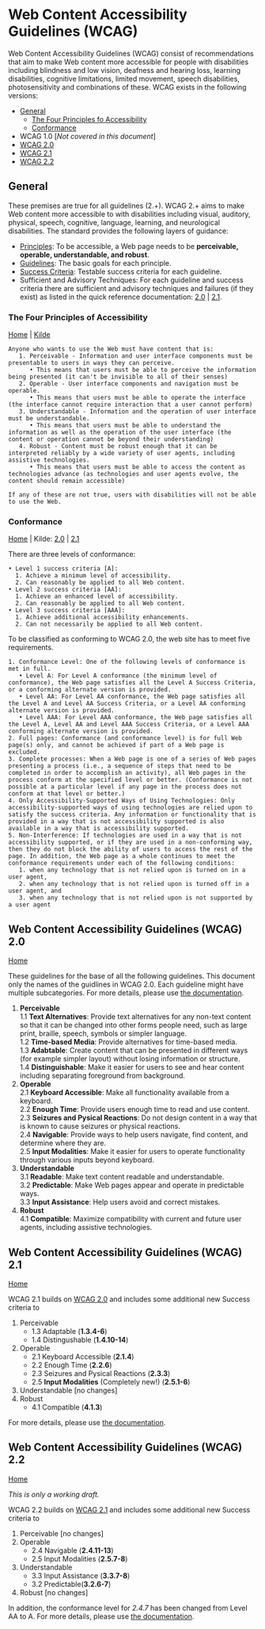 # Web Content Accessibility Guidelines (WCAG)

Web Content Accessibility Guidelines (WCAG) consist of recommendations that aim to make Web content more accessible for people with disabilities including blindness and low vision, deafness and hearing loss, learning disabilities, cognitive limitations, limited movement, speech disabilities, photosensitivity and combinations of these.
WCAG exists in the following versions:
* [General](#general)
   * [The Four Principles fo Accessibility](#the-four-principles-of-accessibility)
   * [Conformance](#conformance)   
* WCAG 1.0 [_Not covered in this document_]
* [WCAG 2.0](#web-content-accessibility-guidelines-wcag-20)
* [WCAG 2.1](#web-content-accessibility-guidelines-wcag-21)
* [WCAG 2.2](#web-content-accessibility-guidelines-wcag-22)

## General 

These premises are true for all guidelines (2.+).
WCAG 2.+ aims to make Web content more accessible to with disabilities including visual, auditory, physical, speech, cognitive, language, learning, and neurological disabilities.
The standard provides the following layers of guidance:
* [Principles](#the-four-principles-of-accessibility): 
To be accessible, a Web page needs to be __perceivable, operable, understandable, and robust__.
* [Guidelines](#the-guidelines-2-0):
The basic goals for each principle.
* [Success Criteria](#conformance): 
Testable success criteria for each guideline. 
* Sufficient and Advisory Techniques:
For each guideline and success criteria there are sufficient and advisory techniques and failures (if they exist) as listed in the quick reference documentation: [2.0](https://www.w3.org/WAI/WCAG21/quickref/?versions=2.0) | [2.1](https://www.w3.org/WAI/WCAG21/quickref/?versions=2.1).


### The Four Principles of Accessibility

[Home](#web-content-accessibility-guidelines-wcag) | [Kilde](https://www.w3.org/TR/UNDERSTANDING-WCAG20/intro.html#introduction-fourprincs-head)

```
Anyone who wants to use the Web must have content that is:
   1. Perceivable - Information and user interface components must be presentable to users in ways they can perceive.
      • This means that users must be able to perceive the information being presented (it can't be invisible to all of their senses)
   2. Operable - User interface components and navigation must be operable.
      • This means that users must be able to operate the interface (the interface cannot require interaction that a user cannot perform)
   3. Understandable - Information and the operation of user interface must be understandable.
      • This means that users must be able to understand the information as well as the operation of the user interface (the content or operation cannot be beyond their understanding)
   4. Robust - Content must be robust enough that it can be interpreted reliably by a wide variety of user agents, including assistive technologies.
      • This means that users must be able to access the content as technologies advance (as technologies and user agents evolve, the content should remain accessible)

If any of these are not true, users with disabilities will not be able to use the Web.
```

### Conformance 

[Home](#web-content-accessibility-guidelines-wcag) | Kilde: [2.0](https://www.w3.org/TR/UNDERSTANDING-WCAG20/conformance.html) | [2.1](https://www.w3.org/WAI/WCAG21/Understanding/conformance)

There are three levels of conformance: 
```
• Level 1 success criteria [A]:
  1. Achieve a minimum level of accessibility.
  2. Can reasonably be applied to all Web content.
• Level 2 success criteria [AA]:
  1. Achieve an enhanced level of accessibility.
  2. Can reasonably be applied to all Web content.
• Level 3 success criteria [AAA]:
  1. Achieve additional accessibility enhancements.
  2. Can not necessarily be applied to all Web content.
``` 

To be classified as conforming to WCAG 2.0, the web site has to meet five requirements.

```
1. Conformance Level: One of the following levels of conformance is met in full.
   • Level A: For Level A conformance (the minimum level of conformance), the Web page satisfies all the Level A Success Criteria, or a conforming alternate version is provided.
   • Level AA: For Level AA conformance, the Web page satisfies all the Level A and Level AA Success Criteria, or a Level AA conforming alternate version is provided.
   • Level AAA: For Level AAA conformance, the Web page satisfies all the Level A, Level AA and Level AAA Success Criteria, or a Level AAA conforming alternate version is provided.
2. Full pages: Conformance (and conformance level) is for full Web page(s) only, and cannot be achieved if part of a Web page is excluded.
3. Complete processes: When a Web page is one of a series of Web pages presenting a process (i.e., a sequence of steps that need to be completed in order to accomplish an activity), all Web pages in the process conform at the specified level or better. (Conformance is not possible at a particular level if any page in the process does not conform at that level or better.)
4. Only Accessibility-Supported Ways of Using Technologies: Only accessibility-supported ways of using technologies are relied upon to satisfy the success criteria. Any information or functionality that is provided in a way that is not accessibility supported is also available in a way that is accessibility supported. 
5. Non-Interference: If technologies are used in a way that is not accessibility supported, or if they are used in a non-conforming way, then they do not block the ability of users to access the rest of the page. In addition, the Web page as a whole continues to meet the conformance requirements under each of the following conditions:
   1. when any technology that is not relied upon is turned on in a user agent,
   2. when any technology that is not relied upon is turned off in a user agent, and
   3. when any technology that is not relied upon is not supported by a user agent
``` 

## Web Content Accessibility Guidelines (WCAG) 2.0

[Home](#web-content-accessibility-guidelines-wcag)

These guidelines for the base of all the following guidelines.
This document only the names of the guidlines in WCAG 2.0.
Each guideline might have multiple subcategories. 
For more details, please use [the documentation](https://www.w3.org/TR/WCAG20/).

1. __Perceivable__  
   1.1 __Text Alternatives__:
   Provide text alternatives for any non-text content so that it can be changed into other forms people need, such as large print, braille, speech, symbols or simpler language.  
   1.2 __Time-based Media__:
   Provide alternatives for time-based media.  
   1.3 __Adabtable__: 
   Create content that can be presented in different ways (for example simpler layout) without losing information or structure.  
   1.4 __Distinguishable__: 
   Make it easier for users to see and hear content including separating foreground from background.
2. __Operable__  
   2.1 __Keyboard Accessible__:
   Make all functionality available from a keyboard.  
   2.2 __Enough Time__:
   Provide users enough time to read and use content.  
   2.3 __Seizures and Pysical Reactions__:
   Do not design content in a way that is known to cause seizures or physical reactions.  
   2.4 __Navigable__:
   Provide ways to help users navigate, find content, and determine where they are.  
   2.5 __Input Modalities__:
   Make it easier for users to operate functionality through various inputs beyond keyboard.  
3. __Understandable__  
   3.1 __Readable__:
   Make text content readable and understandable.  
   3.2 __Predictable__:
   Make Web pages appear and operate in predictable ways.  
   3.3 __Input Assistance__:
   Help users avoid and correct mistakes.  
4. __Robust__  
   4.1 __Compatible__:
   Maximize compatibility with current and future user agents, including assistive technologies.

## Web Content Accessibility Guidelines (WCAG) 2.1

[Home](#web-content-accessibility-guidelines-wcag)

WCAG 2.1 builds on [WCAG 2.0](#web-content-accessibility-guidelines-wcag-20) and includes some additional new Success criteria to
1. Perceivable
   * 1.3 Adaptable (__1.3.4-6__)
   * 1.4 Distingushable (__1.4.10-14__)
2. Operable
   * 2.1 Keyboard Accessible (__2.1.4__)
   * 2.2 Enough Time (__2.2.6__)
   * 2.3 Seizures and Pysical Reactions (__2.3.3__)
   * 2.5 __Input Modalities__ (Completely new!) (__2.5.1-6__)
3. Understandable [no changes]
4. Robust
   * 4.1 Compatible (__4.1.3__)

For more details, please use [the documentation](https://www.w3.org/TR/WCAG21/).

## Web Content Accessibility Guidelines (WCAG) 2.2

[Home](#web-content-accessibility-guidelines-wcag)

_This is only a working draft._

WCAG 2.2 builds on [WCAG 2.1](#web-content-accessibility-guidelines-wcag-21) and includes some additional new Success criteria to  
1. Perceivable [no changes]
2. Operable
   * 2.4 Navigable (__2.4.11-13__)
   * 2.5 Input Modalities (__2.5.7-8__)
3. Understandable
   * 3.3 Input Assistance (__3.3.7-8__)
   * 3.2 Predictable(__3.2.6-7__)
4. Robust [no changes]

In addition, the conformance level for _2.4.7_ has been changed from Level AA to A.
For more details, please use [the documentation](https://www.w3.org/TR/WCAG22/).
